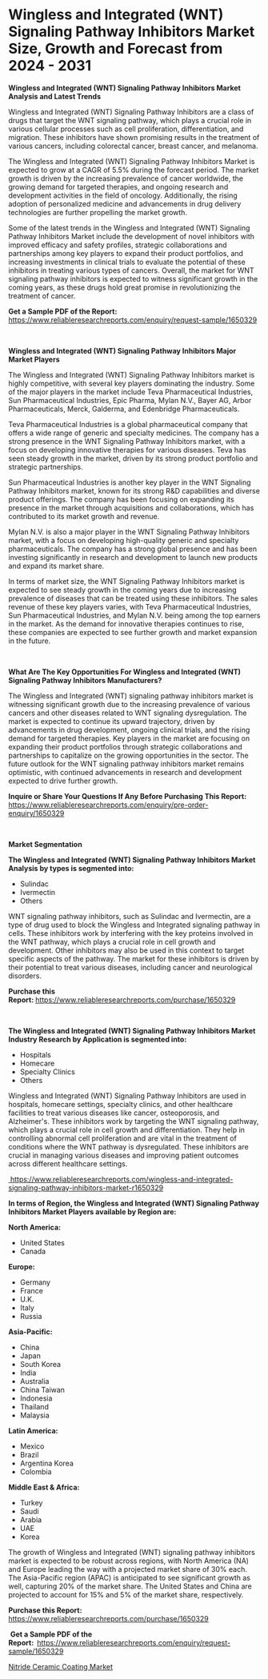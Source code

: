 <p><h1>Wingless and Integrated (WNT) Signaling Pathway Inhibitors Market Size, Growth and Forecast from 2024 - 2031</h1></p><p><strong>Wingless and Integrated (WNT) Signaling Pathway Inhibitors Market Analysis and Latest Trends</strong></p>
<p><p>Wingless and Integrated (WNT) Signaling Pathway Inhibitors are a class of drugs that target the WNT signaling pathway, which plays a crucial role in various cellular processes such as cell proliferation, differentiation, and migration. These inhibitors have shown promising results in the treatment of various cancers, including colorectal cancer, breast cancer, and melanoma.</p><p>The Wingless and Integrated (WNT) Signaling Pathway Inhibitors Market is expected to grow at a CAGR of 5.5% during the forecast period. The market growth is driven by the increasing prevalence of cancer worldwide, the growing demand for targeted therapies, and ongoing research and development activities in the field of oncology. Additionally, the rising adoption of personalized medicine and advancements in drug delivery technologies are further propelling the market growth.</p><p>Some of the latest trends in the Wingless and Integrated (WNT) Signaling Pathway Inhibitors Market include the development of novel inhibitors with improved efficacy and safety profiles, strategic collaborations and partnerships among key players to expand their product portfolios, and increasing investments in clinical trials to evaluate the potential of these inhibitors in treating various types of cancers. Overall, the market for WNT signaling pathway inhibitors is expected to witness significant growth in the coming years, as these drugs hold great promise in revolutionizing the treatment of cancer.</p></p>
<p><strong>Get a Sample PDF of the Report:&nbsp;</strong> <a href="https://www.reliableresearchreports.com/enquiry/request-sample/1650329">https://www.reliableresearchreports.com/enquiry/request-sample/1650329</a></p>
<p>&nbsp;</p>
<p><strong>Wingless and Integrated (WNT) Signaling Pathway Inhibitors Major Market Players</strong></p>
<p><p>The Wingless and Integrated (WNT) Signaling Pathway Inhibitors market is highly competitive, with several key players dominating the industry. Some of the major players in the market include Teva Pharmaceutical Industries, Sun Pharmaceutical Industries, Epic Pharma, Mylan N.V., Bayer AG, Arbor Pharmaceuticals, Merck, Galderma, and Edenbridge Pharmaceuticals.</p><p>Teva Pharmaceutical Industries is a global pharmaceutical company that offers a wide range of generic and specialty medicines. The company has a strong presence in the WNT Signaling Pathway Inhibitors market, with a focus on developing innovative therapies for various diseases. Teva has seen steady growth in the market, driven by its strong product portfolio and strategic partnerships.</p><p>Sun Pharmaceutical Industries is another key player in the WNT Signaling Pathway Inhibitors market, known for its strong R&D capabilities and diverse product offerings. The company has been focusing on expanding its presence in the market through acquisitions and collaborations, which has contributed to its market growth and revenue.</p><p>Mylan N.V. is also a major player in the WNT Signaling Pathway Inhibitors market, with a focus on developing high-quality generic and specialty pharmaceuticals. The company has a strong global presence and has been investing significantly in research and development to launch new products and expand its market share.</p><p>In terms of market size, the WNT Signaling Pathway Inhibitors market is expected to see steady growth in the coming years due to increasing prevalence of diseases that can be treated using these inhibitors. The sales revenue of these key players varies, with Teva Pharmaceutical Industries, Sun Pharmaceutical Industries, and Mylan N.V. being among the top earners in the market. As the demand for innovative therapies continues to rise, these companies are expected to see further growth and market expansion in the future.</p></p>
<p>&nbsp;</p>
<p><strong>What Are The Key Opportunities For Wingless and Integrated (WNT) Signaling Pathway Inhibitors Manufacturers?</strong></p>
<p><p>The Wingless and Integrated (WNT) signaling pathway inhibitors market is witnessing significant growth due to the increasing prevalence of various cancers and other diseases related to WNT signaling dysregulation. The market is expected to continue its upward trajectory, driven by advancements in drug development, ongoing clinical trials, and the rising demand for targeted therapies. Key players in the market are focusing on expanding their product portfolios through strategic collaborations and partnerships to capitalize on the growing opportunities in the sector. The future outlook for the WNT signaling pathway inhibitors market remains optimistic, with continued advancements in research and development expected to drive further growth.</p></p>
<p><strong>Inquire or Share Your Questions If Any Before Purchasing This Report:</strong> <a href="https://www.reliableresearchreports.com/enquiry/pre-order-enquiry/1650329">https://www.reliableresearchreports.com/enquiry/pre-order-enquiry/1650329</a></p>
<p>&nbsp;</p>
<p><strong>Market Segmentation</strong></p>
<p><strong>The Wingless and Integrated (WNT) Signaling Pathway Inhibitors Market Analysis by types is segmented into:</strong></p>
<p><ul><li>Sulindac</li><li>Ivermectin</li><li>Others</li></ul></p>
<p><p>WNT signaling pathway inhibitors, such as Sulindac and Ivermectin, are a type of drug used to block the Wingless and Integrated signaling pathway in cells. These inhibitors work by interfering with the key proteins involved in the WNT pathway, which plays a crucial role in cell growth and development. Other inhibitors may also be used in this context to target specific aspects of the pathway. The market for these inhibitors is driven by their potential to treat various diseases, including cancer and neurological disorders.</p></p>
<p><strong>Purchase this Report:&nbsp;</strong><a href="https://www.reliableresearchreports.com/purchase/1650329">https://www.reliableresearchreports.com/purchase/1650329</a></p>
<p>&nbsp;</p>
<p><strong>The Wingless and Integrated (WNT) Signaling Pathway Inhibitors Market Industry Research by Application is segmented into:</strong></p>
<p><ul><li>Hospitals</li><li>Homecare</li><li>Specialty Clinics</li><li>Others</li></ul></p>
<p><p>Wingless and Integrated (WNT) Signaling Pathway Inhibitors are used in hospitals, homecare settings, specialty clinics, and other healthcare facilities to treat various diseases like cancer, osteoporosis, and Alzheimer's. These inhibitors work by targeting the WNT signaling pathway, which plays a crucial role in cell growth and differentiation. They help in controlling abnormal cell proliferation and are vital in the treatment of conditions where the WNT pathway is dysregulated. These inhibitors are crucial in managing various diseases and improving patient outcomes across different healthcare settings.</p></p>
<p><a href="https://www.reliableresearchreports.com/wingless-and-integrated-signaling-pathway-inhibitors-market-r1650329">&nbsp;https://www.reliableresearchreports.com/wingless-and-integrated-signaling-pathway-inhibitors-market-r1650329</a></p>
<p><strong>In terms of Region, the Wingless and Integrated (WNT) Signaling Pathway Inhibitors Market Players available by Region are:</strong></p>
<p>
    <p> <strong> North America: </strong>
        <ul>
            <li>United States</li>
            <li>Canada</li>
        </ul>
        </p> 
    <p> <strong> Europe: </strong>
        <ul>
            <li>Germany</li>
            <li>France</li>
            <li>U.K.</li>
            <li>Italy</li>
            <li>Russia</li>
        </ul>
        </p> 
    <p> <strong> Asia-Pacific: </strong>
        <ul>
            <li>China</li>
            <li>Japan</li>
            <li>South Korea</li>
            <li>India</li>
            <li>Australia</li>
            <li>China Taiwan</li>
            <li>Indonesia</li>
            <li>Thailand</li>
            <li>Malaysia</li>
        </ul>
        </p> 
    <p> <strong> Latin America: </strong>
        <ul>
            <li>Mexico</li>
            <li>Brazil</li>
            <li>Argentina Korea</li>
            <li>Colombia</li>
        </ul>
        </p> 
    <p> <strong> Middle East & Africa: </strong>
        <ul>
            <li>Turkey</li>
            <li>Saudi</li>
            <li>Arabia</li>
            <li>UAE</li>
            <li>Korea</li>
        </ul>
    </p>
    </p>
<p><p>The growth of Wingless and Integrated (WNT) signaling pathway inhibitors market is expected to be robust across regions, with North America (NA) and Europe leading the way with a projected market share of 30% each. The Asia-Pacific region (APAC) is anticipated to see significant growth as well, capturing 20% of the market share. The United States and China are projected to account for 15% and 5% of the market share, respectively.</p></p>
<p><strong>Purchase this Report: </strong><a href="https://www.reliableresearchreports.com/purchase/1650329">https://www.reliableresearchreports.com/purchase/1650329</a></p>
<p>&nbsp;<strong>Get a Sample PDF of the Report:&nbsp;&nbsp;</strong><a href="https://www.reliableresearchreports.com/enquiry/request-sample/1650329">https://www.reliableresearchreports.com/enquiry/request-sample/1650329</a></p>
<p><strong></strong></p>
<p><p><a href="https://github.com/DeonteStanton2023/Market-Research-Report-List-2/blob/main/nitride-ceramic-coating-market.md">Nitride Ceramic Coating Market</a></p></p>